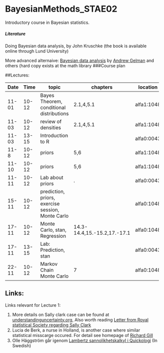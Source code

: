 # BayesianMethods_STAE02
Introductory course in Bayesian statistics.

#####  Literature
Doing Bayesian data analysis, by John Kruschke
(the book is available online through Lund University)

More advanced alternaive: [Bayesian data analysis](http://www.stat.columbia.edu/~gelman/book/) by  [Andrew Gelman](http://www.stat.columbia.edu/~gelman/) and others (hard copy exists at the math library
###Course plan

##Lectures:

Date | Time  | topic | chapters | location| Link to pdf|
---|---|---|---|---|---
| 11-01 | 10-12 | Bayes Theorem, conditional distributions | 2.1,4,5.1 | alfa1:1048 | [Lecture1](https://github.com/JonasWallin/BayesianMethods_STAE02/blob/master/lecture1/Lecture1.pdf)
| 11-03 | 10-12 | review of densities | 2.1,4,5.1 | alfa1:1048 |[Lecture2](https://github.com/JonasWallin/BayesianMethods_STAE02/blob/master/lecture2/Lecture2.pdf)
| 11-03 | 13-15 | Introduction to R |  | alfa0:0043 |
| 11-8 | 10-12  | priors | 5,6 | alfa1:1048 |
| 11-10 | 10-12 | priors | 5,6 | alfa1:1048 |
| 11-11 | 10-12 | Lab about priors | . | alfa0:0043 |[Assignment 1](https://github.com/JonasWallin/BayesianMethods_STAE02/blob/master/lab2/Assignment_1_HT16.pdf)|
| 15-11 | 10-12 | prediction, priors, exercise session, Monte Carlo  |  | alfa0:1048| [Lecture5](https://github.com/JonasWallin/BayesianMethods_STAE02/blob/master/lecture5/Lecture5.pdf)|
| 17-11 | 10-12 | Monte Carlo, stan, Regression | 14.3-14.4,15.-15.2,17.-17.1| alfa0:1048| [Lecture6](https://github.com/JonasWallin/BayesianMethods_STAE02/blob/master/lecture6/Lecture6.pdf)|
| 17-11 | 13-15 | Lab: Prediction, stan |  | alfa0:0043|[Assignment 2](https://github.com/JonasWallin/BayesianMethods_STAE02/blob/master/lab3/Assignment_2_HT16.pdf)|
| 22-11 | 10-12 | Markov Chain Monte Carlo |  7 | alfa0:1048|

## Links:

Links relevant for Lecture 1:

1. More details on Sally clark case can be found at [understandinguncertainty.org](https://understandinguncertainty.org/node/545), Also worth reading [Letter from Royal statistical Society regarding Sally Clark](http://www.rss.org.uk/Images/PDF/influencing-change/rss-use-statistical-evidence-court-cases-2002.pdf)
2. Lucia de Berk, a nurse in Holland, is another case where similar statistical misscarge occured. For detail see homepage of [Richard Gill](http://www.math.leidenuniv.nl/~gill/#lucia)	
3. Olle Häggström går igenom [Lambertz sannolikhetskalkyl i Quickologi](http://haggstrom.blogspot.se/2015/05/quickologisk-sannolikhetskalkyl.html)  (In Swedish)
